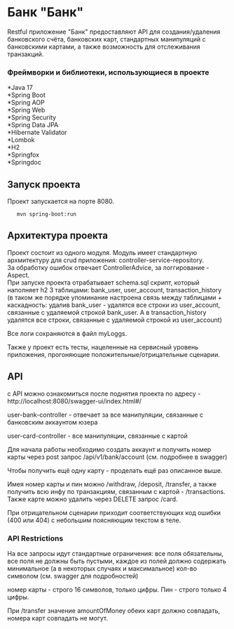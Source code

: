 # Банк "Банк"

Restful приложение "Банк" предоставляют API для создания/удаления банковского счёта, банковских карт, стандартных манипуляций с банковскими картами, а также возможность для отслеживания транзакций.


### Фреймворки и библиотеки, использующиеся в проекте

*Java 17 <br>
*Spring Boot <br>
*Spring AOP <br>
*Spring Web <br>
*Spring Security <br>
*Spring Data JPA <br>
*Hibernate Validator <br>
*Lombok <br>
*H2 <br>
*Springfox <br>
*Springdoc <br>

## Запуск проекта

Проект запускается на порте 8080. <br>

```
   mvn spring-boot:run
   ```
## Архитектура проекта

Проект состоит из одного модуля. Модуль имеет стандартную архмитектуру для crud приложения: controller-service-repository.<br>
За обработку ошибок отвечает ControllerAdvice, за логгирование - Aspect. <br>
При запуске проекта отрабатывает schema.sql скрипт, который наполняет h2 3 таблицами: bank_user, user_account, transaction_history 
(в таком же порядке упоминание настроена связь между таблицами + каскадность: удалив bank_user - удалятся все строки из user_account, связанные с удаляемой строкой
bank_user. А в transaction_history удалятся все строки, связанные с удаляемой строкой из user_account)

Все логи сохраняются в файл myLoggs.

Также у проект есть тесты, нацеленные на сервисный уровень приложения, прогоняющие положительные/отрицательные сценарии.


## API

с API можно ознакомиться после поднятия проекта по адресу - http://localhost:8080/swagger-ui/index.html#/

user-bank-controller - отвечает за все манипуляции, связанные с банковским аккаунтом юзера

user-card-controller - все манипуляции, связанные с картой

Для начала работы необходимо создать аккаунт и получить номер карты через post запрос /api/v1/bank/account (см. подробнее в swagger)

Чтобы получить ещё одну карту - проделать ещё раз описанное выше.

Имея номер карты и пин можно /withdraw, /deposit, /transfer, а также получить всю инфу по транзакциям, связанным с картой - /transactions.
Также карте можно удалить через DELETE запрос /card.

При отрицательном сценарии приходит соответствующих код ошибки (400 или 404) с небольшим поясняющим текстом в теле.

### API Restrictions

На все запросы идут стандартные ограничения: все поля обязательны, все поля не должны быть пустыми, каждое из полей должно содержать
минимальное (а в некоторых случаях и максимальное) кол-во символом (см. swagger для подробностей)

номер карты - строго 16 символов, только цифры. Пин - строго только 4 цифры.

При /transfer значение amountOfMoney обеих карт должно совпадать, номера карт совпадать не могут.
